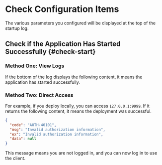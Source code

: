 # Check Configuration Items

The various parameters you configured will be displayed at the top of the startup log.

<bl-img src="../../../imgs/deploy/backend-before-check.png" width="700px"/>

## Check if the Application Has Started Successfully {#check-start}

### Method One: View Logs

If the bottom of the log displays the following content, it means the application has started successfully.

<bl-img src="../../../imgs/deploy/backend-success.png" width="700px"/>

### Method Two: Direct Access

For example, if you deploy locally, you can access `127.0.0.1:9999`. If it returns the following content, it means the deployment was successful.

```json
{
  "code": "AUTH-40101",
  "msg": "Invalid authorization information",
  "ex": "Invalid authorization information",
  "data": null
}
```

This message means you are not logged in, and you can now log in to use the client.

<!-- Or visit `localhost:9999/sys/alive`. If it returns the following content, it means success.

```json
{
  "code": "20000",
  "msg": "Success",
  "data": "This is the [blossom-backend] server [dev] environment"
}
``` -->
